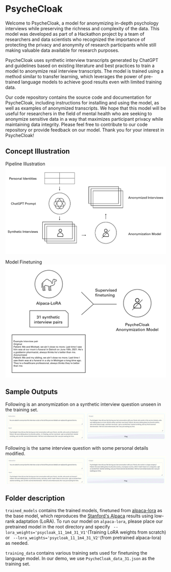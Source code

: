 # PsycheCloak
Welcome to PsycheCloak, a model for anonymizing in-depth psychology interviews while preserving the richness and complexity of the data. This model was developed as part of a Hackathon project by a team of researchers and data scientists who recognized the importance of protecting the privacy and anonymity of research participants while still making valuable data available for research purposes.

PsycheCloak uses synthetic interview transcripts generated by ChatGPT and guidelines based on existing literature and best practices to train a model to anonymize real interview transcripts. The model is trained using a method similar to transfer learning, which leverages the power of pre-trained language models to achieve good results even with limited training data.

Our code repository contains the source code and documentation for PsycheCloak, including instructions for installing and using the model, as well as examples of anonymized transcripts. We hope that this model will be useful for researchers in the field of mental health who are seeking to anonymize sensitive data in a way that maximizes participant privacy while maintaining data integrity.
Please feel free to contribute to our code repository or provide feedback on our model. Thank you for your interest in PsycheCloak!


## Concept Illustration

Pipeline Illustration
![Pipeline illustration](illustrations/diagram1.png)

Model Finetuning
![Model creation](illustrations/finetune-diagram.png)

## Sample Outputs

Following is an anonymization on a synthetic interview question unseen in the training set.
![Sample Output](illustrations/sample_output_1.png)

Following is the same interview question with some personal details modified.
![Modified Sample Output](illustrations/sample_output_2.png)

## Folder description

`trained_models` contains the trained models, finetuned from [alpaca-lora][1] as the base model, which reproduces the [Stanford's Alpaca][2] results using low-rank adaptation (LoRA). To run our model on `alpaca-lora`, please place our pretrained model in the root directory and specify ` --lora_weights='psycloak_11_1m4_31_V1'`(Training LoRA weights from scratch) or ` --lora_weights='psycloak_11_1m4_31_V2'`(from pretrained alpaca-lora) as needed.

`training_data` contains various training sets used for finetuning the language model. In our demo, we use `PsycheCloak_data_31.json` as the training set.

[1]: <https://github.com/tloen/alpaca-lora> "Alpaca-Lora"
[2]: <https://crfm.stanford.edu/2023/03/13/alpaca.html> "Stanford Alpaca"


